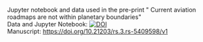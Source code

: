 Jupyter notebook and data used in the pre-print " Current aviation roadmaps are not within planetary boundaries"\
Data and Jupyter Notebook: [![DOI](https://zenodo.org/badge/791878165.svg)](https://doi.org/10.5281/zenodo.14186426)\
Manuscript: https://doi.org/10.21203/rs.3.rs-5409598/v1
